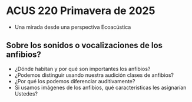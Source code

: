 # ACUS 220 Primavera de 2025

- Una mirada desde una perspectiva Ecoacústica

## Sobre los sonidos o vocalizaciones de los anfibios?

- ¿Dónde habitan y por qué son importantes los anfibios?
- ¿Podemos distinguir usando nuestra audición clases de anfibios?
- ¿Por qué los podemos diferenciar auditivamente?
- Si usamos imágenes de los anfibios, qué características les asignarían Ustedes?
